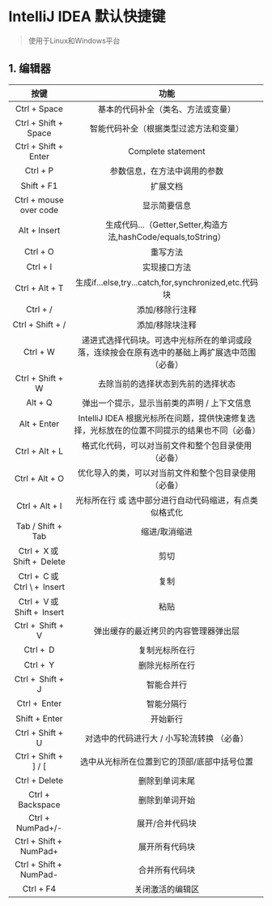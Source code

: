 # IntelliJ IDEA 默认快捷键

> 使用于Linux和Windows平台

## 1. 编辑器
|按键|功能|
|:----:|:----:|
|Ctrl \+ Space|基本的代码补全（类名、方法或变量）|
|Ctrl \+ Shift \+ Space|智能代码补全（根据类型过滤方法和变量）|
|Ctrl \+ Shift + Enter|Complete statement|
|Ctrl \+ P|参数信息，在方法中调用的参数|
|Shift \+  F1|扩展文档|
|Ctrl \+  mouse over code|显示简要信息|
|Alt \+ Insert|生成代码...（Getter,Setter,构造方法,hashCode/equals,toString）|
|Ctrl \+ O|重写方法|
|Ctrl \+ I|实现接口方法|
|Ctrl \+ Alt \+ T|生成if...else,try...catch,for,synchronized,etc.代码块|
|Ctrl \+ \/|添加\/移除行注释|
|Ctrl \+ Shift \+ \/|添加\/移除块注释|
|Ctrl \+ W|递进式选择代码块。可选中光标所在的单词或段落，连续按会在原有选中的基础上再扩展选中范围（必备）|
|Ctrl \+ Shift \+ W|去除当前的选择状态到先前的选择状态|
|Alt \+ Q|弹出一个提示，显示当前类的声明 \/ 上下文信息|
|Alt \+ Enter|IntelliJ IDEA 根据光标所在问题，提供快速修复选择，光标放在的位置不同提示的结果也不同（必备）|
|Ctrl \+ Alt \+ L|格式化代码，可以对当前文件和整个包目录使用 （必备）|
|Ctrl \+ Alt \+ O|优化导入的类，可以对当前文件和整个包目录使用 （必备）|
|Ctrl \+ Alt \+ I|光标所在行 或 选中部分进行自动代码缩进，有点类似格式化|
|Tab / Shift + Tab|缩进\/取消缩进|
|Ctrl \+  X 或 Shift \+  Delete|剪切|
|Ctrl \+  C 或 Ctrl \ +  Insert|复制|
|Ctrl \+  V 或 Shift \+  Insert |粘贴|
|Ctrl \+  Shift \+ V|弹出缓存的最近拷贝的内容管理器弹出层|
|Ctrl \+  D|复制光标所在行|
|Ctrl \+  Y|删除光标所在行|
|Ctrl \+  Shift \+ J|智能合并行|
|Ctrl \+  Enter|智能分隔行|
|Shift + Enter|开始新行|
|Ctrl \+ Shift \+ U|对选中的代码进行大 \/ 小写轮流转换 （必备）|
|Ctrl \+ Shift \+ \] \/ \[|选中从光标所在位置到它的顶部\/底部中括号位置|
|Ctrl \+ Delete|删除到单词末尾|
|Ctrl \+ Backspace|删除到单词开始|
|Ctrl \+ NumPad\+\/\-|展开\/合并代码块|
|Ctrl \+ Shift \+ NumPad\+ |展开所有代码块|
|Ctrl \+ Shift \+ NumPad\-|合并所有代码块|
|Ctrl \+ F4|关闭激活的编辑区|